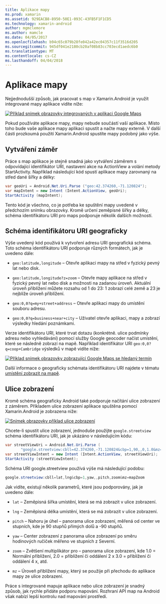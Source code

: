 ```yaml
---
title: Aplikace mapy
ms.prod: xamarin
ms.assetid: 929EACB8-8950-50E1-093C-43FB5F1F1CD5
ms.technology: xamarin-android
author: mgmclemore
ms.author: mamcle
ms.date: 04/05/2017
ms.openlocfilehash: b94c65c079b28fe042a42ec04357c11f3516d205
ms.sourcegitcommit: 945df041e2180cb20af08b83cc703ecd1aedc6b0
ms.translationtype: MT
ms.contentlocale: cs-CZ
ms.lasthandoff: 04/04/2018
---
```

# <a name="maps-application"></a>Aplikace mapy

Nejjednodušší způsob, jak pracovat s map v Xamarin.Android je využít integrované mapy aplikace vidíte níže:

[![Příklad snímek obrazovky integrovaných v aplikaci Google Maps](maps-application-images/01-mapsapplication.png)](maps-application-images/01-mapsapplication.png#lightbox)

Pokud používáte aplikace mapy, mapy nebude součástí vaší aplikace. Místo toho bude vaše aplikace mapy aplikaci spustit a načte mapy externě. V další části prozkoumá použití Xamarin.Android spustíte mapy podobný jako výše.


## <a name="creating-the-intent"></a>Vytváření záměr

Práce s map aplikace je stejně snadná jako vytváření záměrem s odpovídající identifikátor URI, nastavení akce na ActionView a volání metody StartActivity. Například následující kód spustí aplikace mapy zarovnaný na střed dané šířky a délky:

```csharp
var geoUri = Android.Net.Uri.Parse ("geo:42.374260,-71.120824");
var mapIntent = new Intent (Intent.ActionView, geoUri);
StartActivity (mapIntent);
```

Tento kód je všechno, co je potřeba ke spuštění mapy uvedené v předchozím snímku obrazovky. Kromě určení zeměpisné šířky a délky, schéma identifikátoru URI pro maps podporuje několik dalších možností.


## <a name="geo-uri-scheme"></a>Schéma identifikátoru URI geograficky

Výše uvedený kód používá k vytvoření adresu URI geografická schéma. Toto schéma identifikátoru URI podporuje různých formátech, jak je uvedeno dále:

-   `geo:latitude,longitude` &ndash; Otevře aplikaci mapy na střed v fyzický pevný lat nebo disk. 

-   `geo:latitude,longitude?z=zoom` &ndash; Otevře mapy aplikace na střed v fyzický pevný lat nebo disk a možnosti na zadanou úroveň. Aktuální úroveň přiblížení můžete rozsahu od 1 do 23: 1 zobrazí celé země a 23 je nejblíže úroveň přiblížení.

-   `geo:0,0?q=my+street+address` &ndash; Otevře aplikaci mapy do umístění souboru adresu. 

-   `geo:0,0?q=business+near+city` &ndash; Uživatel otevře aplikaci, mapy a zobrazí výsledky hledání poznámkami. 


Verze identifikátoru URI, které trvat dotazu (konkrétně. ulice podmínky adresu nebo vyhledávání) pomocí služby Google geocoder načíst umístění, které se následně zobrazí na mapě. Například identifikátor URI `geo:0,0?q=coop+Cambridge` výsledků v mapě vidíte níže:

[![Příklad snímek obrazovky zobrazující Google Maps se hledaný termín](maps-application-images/02-mapsearch.png)](maps-application-images/02-mapsearch.png#lightbox)



Další informace o geograficky schémata identifikátoru URI najdete v tématu [umístění zobrazit na mapě](http://developer.android.com/guide/components/intents-common.html#Maps).


## <a name="street-view"></a>Ulice zobrazení

Kromě schéma geograficky Android také podporuje načítání ulice zobrazení z záměrem. Příkladem ulice zobrazení aplikace spuštěna pomocí Xamarin.Android je zobrazena níže:

[![Snímek obrazovky příklad ulice zobrazení](maps-application-images/03-streetview.png)](maps-application-images/03-streetview.png#lightbox)

Chcete-li spustit ulice zobrazení, jednoduše použijte `google.streetview` schéma identifikátoru URI, jak je ukázáno v následujícím kódu:

```csharp
var streetViewUri = Android.Net.Uri.Parse (
       "google.streetview:cbll=42.374260,-71.120824&cbp=1,90,,0,1.0&mz=20");  
var streetViewIntent = new Intent (Intent.ActionView, streetViewUri);  
StartActivity (streetViewIntent);
```

Schéma URI google.streetview používá výše má následující podobu:

```csharp
google.streetview:cbll=lat,lng&cbp=1,yaw,,pitch,zoom&mz=mapZoom
```

Jak vidíte, existují několik parametrů, které jsou podporovány, jak je uvedeno dále:

-   `lat` &ndash; Zeměpisná šířka umístění, která se má zobrazit v ulice zobrazení.

-   `lng` &ndash; Zeměpisná délka umístění, která se má zobrazit v ulice zobrazení.

-   `pitch` &ndash; Nahoru je úhel – panorama ulice zobrazení, měřená od center ve stupních, kde je 90 stupňů přímých dolů a -90 stupňů.

-   `yaw` &ndash; Center zobrazení z panorama ulice zobrazení po směru hodinových ručiček měřeno ve stupních z Severní.

-   `zoom` &ndash; Zvětšení multiplikátor pro – panorama ulice zobrazení, kde 1.0 = Normální přiblížení, 2.0 = přiblížení či oddálení 2 x 3.0 = přiblížení či oddálení 4 x, atd.

-   `mz` &ndash; Úroveň přiblížení mapy, který se použije při přechodu do aplikace mapy ze ulice zobrazení.


Práce s integrované mapuje aplikace nebo ulice zobrazení je snadný způsob, jak rychle přidáte podporu mapování. Rozhraní API map na Android však nabízí lepší kontrolu nad mapování prostředí.
